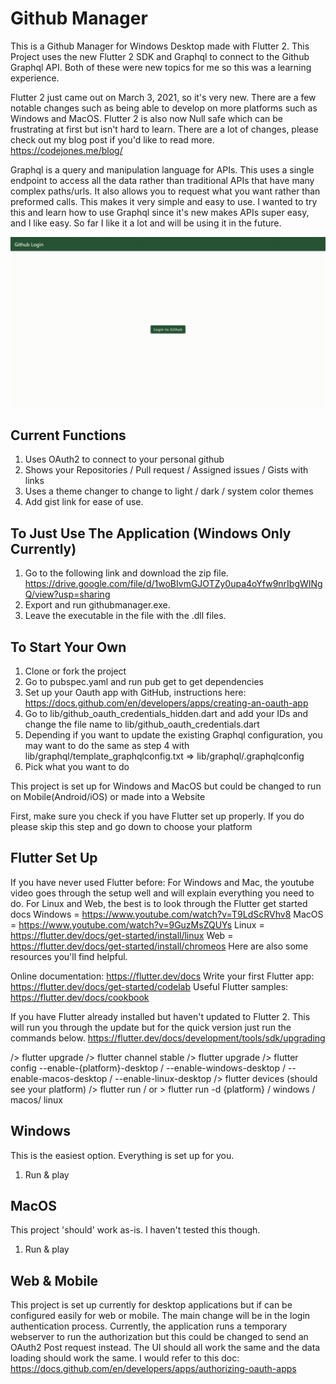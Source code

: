 # Github Manager

This is a Github Manager for Windows Desktop made with Flutter 2.
This Project uses the new Flutter 2 SDK and Graphql to connect to the Github Graphql API.
Both of these were new topics for me so this was a learning experience.

Flutter 2 just came out on March 3, 2021, so it's very new.
There are a few notable changes such as being able to develop on more platforms such as Windows and MacOS.
Flutter 2 is also now Null safe which can be frustrating at first but isn't hard to learn.
There are a lot of changes, please check out my blog post if you'd like to read more.
https://codejones.me/blog/

Graphql is a query and manipulation language for APIs.
This uses a single endpoint to access all the data rather than traditional APIs that have many complex paths/urls.
It also allows you to request what you want rather than preformed calls. This makes it very simple and easy to use.
I wanted to try this and learn how to use Graphql since it's new makes APIs super easy, and I like easy.
So far I like it a lot and will be using it in the future.

![GithubManger](https://github.com/Code-Jones/GithubManager/blob/master/readme_media/githubmanager%202021-04-09%2015-58-46.gif)

## Current Functions
1. Uses OAuth2 to connect to your personal github
2. Shows your Repositories / Pull request / Assigned issues / Gists with links
3. Uses a theme changer to change to light / dark / system color themes
4. Add gist link for ease of use.


## To Just Use The Application (Windows Only Currently)

1. Go to the following link and download the zip file.
https://drive.google.com/file/d/1woBIvmGJOTZy0upa4oYfw9nrIbgWINgQ/view?usp=sharing
2. Export and run githubmanager.exe.
3. Leave the executable in the file with the .dll files.

## To Start Your Own

1. Clone or fork the project
2. Go to pubspec.yaml and run pub get to get dependencies
3. Set up your Oauth app with GitHub, instructions here:
https://docs.github.com/en/developers/apps/creating-an-oauth-app
4. Go to lib/github_oauth_credentials_hidden.dart and add your IDs and change the file name to lib/github_oauth_credentials.dart
5. Depending if you want to update the existing Graphql configuration, you may want to do the same as step 4 with lib/graphql/template_graphqlconfig.txt => lib/graphql/.graphqlconfig
6. Pick what you want to do

This project is set up for Windows and MacOS but could be changed to run on Mobile(Android/iOS) or made into a Website

First, make sure you check if you have Flutter set up properly. If you do please skip this step and go down to choose your platform

## Flutter Set Up

If you have never used Flutter before:
For Windows and Mac, the youtube video goes through the setup well and will explain everything you need to do.
For Linux and Web, the best is to look through the Flutter get started docs
Windows = https://www.youtube.com/watch?v=T9LdScRVhv8
MacOS = https://www.youtube.com/watch?v=9GuzMsZQUYs
Linux = https://flutter.dev/docs/get-started/install/linux
Web = https://flutter.dev/docs/get-started/install/chromeos
Here are also some resources you'll find helpful.

Online documentation: https://flutter.dev/docs
Write your first Flutter app: https://flutter.dev/docs/get-started/codelab
Useful Flutter samples: https://flutter.dev/docs/cookbook

If you have Flutter already installed but haven't updated to Flutter 2.
This will run you through the update but for the quick version just run the commands below.
https://flutter.dev/docs/development/tools/sdk/upgrading

/> flutter upgrade
/> flutter channel stable
/> flutter upgrade
/> flutter config --enable-{platform}-desktop / --enable-windows-desktop / --enable-macos-desktop / --enable-linux-desktop
/> flutter devices (should see your platform)
/> flutter run / or > flutter run -d {platform} / windows / macos/ linux

## Windows
This is the easiest option. Everything is set up for you.
1. Run & play

## MacOS
This project 'should' work as-is. I haven't tested this though.
1. Run & play

## Web & Mobile
This project is set up currently for desktop applications but if can be configured easily for web or mobile.
The main change will be in the login authentication process.
Currently, the application runs a temporary webserver to run the authorization but this could be changed to send an OAuth2 Post request instead.
The UI should all work the same and the data loading should work the same.
I would refer to this doc: https://docs.github.com/en/developers/apps/authorizing-oauth-apps






